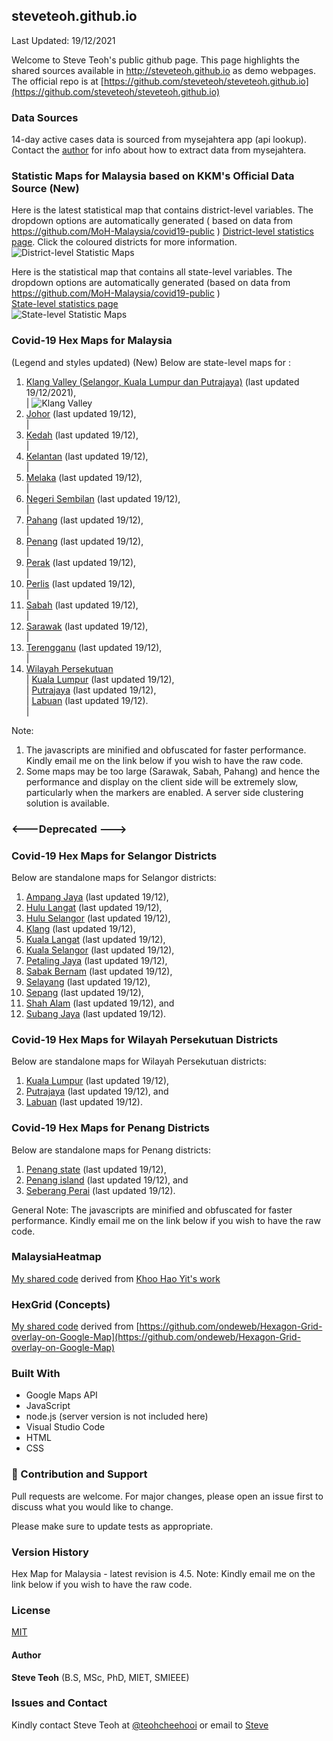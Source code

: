 ﻿## steveteoh.github.io
Last Updated: 19/12/2021 

Welcome to Steve Teoh's public github page. This page highlights the shared sources available in http://steveteoh.github.io as demo webpages.
The official repo is at [https://github.com/steveteoh/steveteoh.github.io](https://github.com/steveteoh/steveteoh.github.io)

### Data Sources
14-day active cases data is sourced from mysejahtera app (api lookup). Contact the [author](mailto:chteoh@1utar.my?subject=Mysejahtera "Mysejahtera") for info about how to extract data from mysejahtera.

### Statistic Maps for Malaysia based on KKM's Official Data Source (New)
Here is the latest statistical map that contains district-level variables. The dropdown options are automatically generated ( based on data from https://github.com/MoH-Malaysia/covid19-public ) 
[District-level statistics page](https://steveteoh.github.io/Statistics/main2.html). Click the coloured districts for more information.
![District-level Statistic Maps](https://steveteoh.github.io/img/statistics2.png) 

Here is the statistical map that contains all state-level variables. The dropdown options are automatically generated (based on data from https://github.com/MoH-Malaysia/covid19-public )  
[State-level statistics page](https://steveteoh.github.io/Statistics/)     
![State-level Statistic Maps](https://steveteoh.github.io/img/statistics.png)

### Covid-19 Hex Maps for Malaysia
(Legend and styles updated)  (New)
Below are state-level maps for : <br>
1. [Klang Valley (Selangor, Kuala Lumpur dan Putrajaya)](http://steveteoh.github.io/KlangValley/) (last updated 19/12/2021), <br> |  ![Klang Valley](https://steveteoh.github.io/img/klangvalley.jpg)
2. [Johor](http://steveteoh.github.io/Johor/) (last updated 19/12), <br>        |
3. [Kedah](https://steveteoh.github.io/Kedah/) (last updated 19/12), <br>  |
4. [Kelantan](https://steveteoh.github.io/Kelantan/) (last updated 19/12), <br>  |
5. [Melaka](http://steveteoh.github.io/Melaka/) (last updated 19/12), <br>  |
6. [Negeri Sembilan](http://steveteoh.github.io/NegeriSembilan/) (last updated 19/12), <br>  |
7. [Pahang](https://steveteoh.github.io/Pahang/) (last updated 19/12), <br>  |
8. [Penang](http://steveteoh.github.io/Penang/) (last updated 19/12), <br>  |
9. [Perak](https://steveteoh.github.io/Perak/) (last updated 19/12), <br>  |
10. [Perlis](https://steveteoh.github.io/Perlis/) (last updated 19/12), <br>  |
11. [Sabah](http://steveteoh.github.io/Sabah/) (last updated 19/12), <br>  |
12. [Sarawak](http://steveteoh.github.io/Sarawak/) (last updated 19/12), <br>  |
13. [Terengganu](https://steveteoh.github.io/Terengganu/) (last updated 19/12), <br>  |
14. [Wilayah Persekutuan](http://steveteoh.github.io/Wilayah/) <br>  |
    [Kuala Lumpur](http://steveteoh.github.io/KualaLumpur/) (last updated 19/12), <br>  |
    [Putrajaya](http://steveteoh.github.io/Putrajaya/) (last updated 19/12), <br>  |
    [Labuan](http://steveteoh.github.io/Labuan/) (last updated 19/12).<br>  | 
 
Note: 
1. The javascripts are minified and obfuscated for faster performance. Kindly email me on the link below if you wish to have the raw code. 
2. Some maps may be too large (Sarawak, Sabah, Pahang) and hence the performance and display on the client side will be extremely slow, particularly when the markers are enabled. 
   A server side clustering solution is available.

### <---Deprecated --->
### Covid-19 Hex Maps for Selangor Districts
Below are standalone maps for Selangor districts: <br>
1. [Ampang Jaya](http://steveteoh.github.io/Selangor/AmpangJaya/) (last updated 19/12), <br>
2. [Hulu Langat](http://steveteoh.github.io/Selangor/HuluLangat/) (last updated 19/12), <br>
3. [Hulu Selangor](http://steveteoh.github.io/Selangor/HuluSelangor/) (last updated 19/12), <br>
4. [Klang](http://steveteoh.github.io/Selangor/Klang/) (last updated 19/12), <br>
5. [Kuala Langat](http://steveteoh.github.io/Selangor/KualaLangat/) (last updated 19/12), <br>
6. [Kuala Selangor](http://steveteoh.github.io/Selangor/KualaSelangor/) (last updated 19/12), <br>
7. [Petaling Jaya](http://steveteoh.github.io/Selangor/PetalingJaya/) (last updated 19/12), <br>
8. [Sabak Bernam](http://steveteoh.github.io/Selangor/SabakBernam) (last updated 19/12), <br>
9. [Selayang](http://steveteoh.github.io/Selangor/Selayang/) (last updated 19/12), <br>
10. [Sepang](http://steveteoh.github.io/Selangor/Sepang/) (last updated 19/12), <br>
11. [Shah Alam](http://steveteoh.github.io/Selangor/ShahAlam/) (last updated 19/12), and  <br>
12. [Subang Jaya](http://steveteoh.github.io/Selangor/SubangJaya/) (last updated 19/12).<br>

### Covid-19 Hex Maps for Wilayah Persekutuan Districts
Below are standalone maps for Wilayah Persekutuan districts: <br>
1. [Kuala Lumpur](http://steveteoh.github.io/KualaLumpur) (last updated 19/12),<br>
2. [Putrajaya](http://steveteoh.github.io/Putrajaya) (last updated 19/12), and<br>
3. [Labuan](http://steveteoh.github.io/Labuan) (last updated 19/12).<br>

### Covid-19 Hex Maps for Penang Districts
Below are standalone maps for Penang districts: <br>
1. [Penang state](http://steveteoh.github.io/Penang/index.html) (last updated 19/12),  <br>
2. [Penang island](http://steveteoh.github.io/Penang/island.html) (last updated 19/12), and  <br>
3. [Seberang Perai](http://steveteoh.github.io/Penang/perai.html) (last updated 19/12). <br>

General Note: The javascripts are minified and obfuscated for faster performance. Kindly email me on the link below if you wish to have the raw code. 

### MalaysiaHeatmap
[My shared code](http://steveteoh.github.io/MalaysiaHeatMap) derived from [Khoo Hao Yit's work](https://github.com/KhooHaoYit/KhooHaoYit.github.io/tree/main/Covid19%20Malaysia%20Heatmap)

### HexGrid (Concepts)
[My shared code](http://steveteoh.github.io/HexGrid) derived from [https://github.com/ondeweb/Hexagon-Grid-overlay-on-Google-Map](https://github.com/ondeweb/Hexagon-Grid-overlay-on-Google-Map) 

### Built With

- Google Maps API
- JavaScript
- node.js (server version is not included here)
- Visual Studio Code
- HTML
- CSS

### 🤝 Contribution and Support
Pull requests are welcome. For major changes, please open an issue first to discuss what you would like to change.

Please make sure to update tests as appropriate.

### Version History
Hex Map for Malaysia - latest revision is 4.5.
Note: Kindly email me on the link below if you wish to have the raw code. 

### License
[MIT](https://steveteoh.github.io/LICENSE)

#### Author
**Steve Teoh** (B.S, MSc, PhD, MIET, SMIEEE)

### Issues and Contact
Kindly contact Steve Teoh at [@teohcheehooi](https://twitter.com/teohcheehooi) or email to [Steve](mailto:chteoh@1utar.my?subject=Map "Map")
